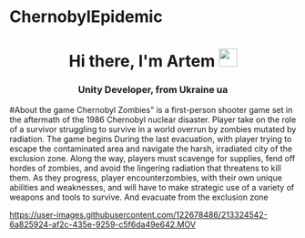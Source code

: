# ChernobylEpidemic
<h1 align="center">Hi there, I'm Artem</a> 
<img src="https://github.com/blackcater/blackcater/raw/main/images/Hi.gif" height="32"/></h1>
<h3 align="center">Unity Developer,  from Ukraine ua</h3>

#About the game
Chernobyl Zombies" is a first-person shooter game set in the aftermath of the 1986 Chernobyl nuclear disaster.
Player take on the role of a survivor struggling to survive in a world overrun by zombies mutated by radiation.
The game begins During the last evacuation, with player trying to escape
the contaminated area and navigate the harsh, irradiated city of the exclusion zone.
Along the way, players must scavenge for supplies, fend off hordes of zombies, and avoid the lingering radiation that threatens to kill them. 
As they progress, player encounterzombies,  with their own unique abilities and weaknesses, and will have to make strategic use of a variety 
of weapons and tools to survive. 
And evacuate from the exclusion zone






https://user-images.githubusercontent.com/122678486/213324542-6a825924-af2c-435e-9259-c5f6da49e642.MOV



